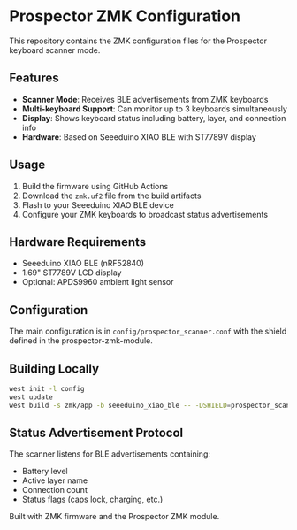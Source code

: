 # Prospector ZMK Configuration

This repository contains the ZMK configuration files for the Prospector keyboard scanner mode.

## Features

- **Scanner Mode**: Receives BLE advertisements from ZMK keyboards
- **Multi-keyboard Support**: Can monitor up to 3 keyboards simultaneously  
- **Display**: Shows keyboard status including battery, layer, and connection info
- **Hardware**: Based on Seeeduino XIAO BLE with ST7789V display

## Usage

1. Build the firmware using GitHub Actions
2. Download the `zmk.uf2` file from the build artifacts
3. Flash to your Seeeduino XIAO BLE device
4. Configure your ZMK keyboards to broadcast status advertisements

## Hardware Requirements

- Seeeduino XIAO BLE (nRF52840)
- 1.69" ST7789V LCD display
- Optional: APDS9960 ambient light sensor

## Configuration

The main configuration is in `config/prospector_scanner.conf` with the shield defined in the prospector-zmk-module.

## Building Locally

```bash
west init -l config
west update
west build -s zmk/app -b seeeduino_xiao_ble -- -DSHIELD=prospector_scanner
```

## Status Advertisement Protocol

The scanner listens for BLE advertisements containing:
- Battery level
- Active layer name
- Connection count
- Status flags (caps lock, charging, etc.)

Built with ZMK firmware and the Prospector ZMK module.
